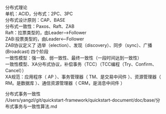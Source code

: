 分布式理论  
单机：ACID，分布式：2PC、3PC  
分布式设计原则：CAP、BASE  
分布式一致性：Paxos、Raft、ZAB  
Raft：拉票类型的，由Leader-->Follower  
ZAB:投票类型的，由Leader<--Follower  
ZAB协议定义了 选举（election）、发现（discovery）、同步（sync）、广播(Broadcast) 四个阶段  
一致性模型：强一致、弱一致性、最终一致性（一段时间达到一致性）  
一致性模型、XA分布式协议，补偿事务（TCC）（TCC编程（Try、Confirm、Cancel））  
XA规范：应用程序（ AP ）、事务管理器（ TM、是交易中间件 ）、资源管理器（ RM。是数据库 ）、通信资源管理器（ CRM，是消息中间件 ）  
  
  
分布式事务一致性  
/Users/yangzl/git/quickstart-framework/quickstart-document/doc/base/分布式事务与一致性算法.md